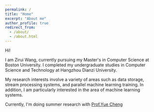 ```yaml
---
permalink: /
title: "Home"
excerpt: "About me"
author_profile: true
redirect_from: 
  - /about/
  - /about.html
---
```

Hi!

I am Zirui Wang, currently pursuing my Master's in Computer Science at Boston University. I completed my undergraduate studies in Computer Science and Technology at Hangzhou Dianzi University.

My research interests involve a variety of areas such as data storage, stream processing systems, and parallel machine learning training. In addition, I am particularly interested in the area of machine learning systems.

Currently, I'm doing summer research with [Prof.Yue Cheng](https://tddg.github.io/)